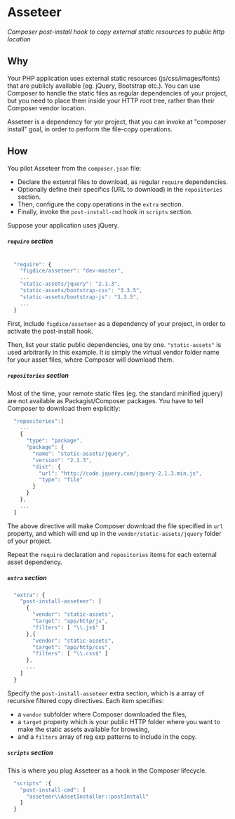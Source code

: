 # Asseteer
_Composer post-install hook to copy external static resources to public http location_

## Why
Your PHP application uses external static resources (js/css/images/fonts) that are publicly available (eg. jQuery, Bootstrap etc.).
You can use Composer to handle the static files as regular dependencies of your project, but you need to place them inside your HTTP root tree, rather than their Composer vendor location.

Asseteer is a dependency for yor project, that you can invoke at "composer install" goal, in order to perform the file-copy operations.

## How
You pilot Asseteer from the `composer.json` file:

- Declare the extenral files to download, as regular `require` dependencies.
- Optionally define their specifics (URL to download) in the `repositories` section. 
- Then, configure the copy operations in the `extra` section.
- Finally, invoke the `post-install-cmd` hook in `scripts` section.

Suppose your application uses jQuery.



##### `require` section

~~~~javascript

  "require": {
    "figdice/asseteer": "dev-master",
    ...
    "static-assets/jquery": "2.1.3",
    "static-assets/bootstrap-css": "3.3.5",
    "static-assets/bootstrap-js": "3.3.5",
    ...
  }
~~~~

First, include `figdice/asseteer` as a dependency of your project, in order to activate the post-install hook.

Then, list your static public dependencies, one by one.
`"static-assets"` is used arbitrarily in this example. It is simply the virtual vendor folder name for your asset files, where Composer will download them.



##### `repositories` section

Most of the time, your remote static files (eg. the standard minified jquery) are not available as Packagist/Composer packages. You have to tell Composer to download them explicitly:

~~~~javascript
  "repositories":[
    ...
    {
      "type": "package",
      "package": {
        "name": "static-assets/jquery",
        "version": "2.1.3",
        "dist": {
          "url": "http://code.jquery.com/jquery-2.1.3.min.js",
          "type": "file"
        }
      }
    },
    ...
  ]
~~~~

The above directive will make Composer download the file specified in `url` property, and which will end up in the `vendor/static-assets/jquery` folder of your project.

Repeat the `require` declaration and `repositories` items for each external asset dependency.



##### `extra` section

~~~~javascript
  "extra": {
    "post-install-asseteer": [
      {
        "vendor": "static-assets",
        "target": "app/http/js",
        "filters": [ "\\.js$" ]
      },{
        "vendor": "static-assets",
        "target": "app/http/css",
        "filters": [ "\\.css$" ]
      },
      ...
    ]
  }
~~~~

Specify the `post-install-asseteer` extra section, which is a array of recursive filtered copy directives.
Each item specifies:
- a `vendor` subfolder where Composer downloaded the files, 
- a `target` property which is your public HTTP folder where you want to make the static assets available for browsing, 
- and a `filters` array of reg exp patterns to include in the copy.



##### `scripts` section

This is where you plug Asseteer as a hook in the Composer lifecycle.

~~~~javascript
  "scripts" :{
    "post-install-cmd": [
      "asseteer\\AssetInstaller::postInstall"
    ]
  }
~~~~
